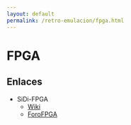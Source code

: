 ```yaml
---
layout: default
permalink: /retro-emulacion/fpga.html
---
```


# FPGA

## Enlaces

* SiDi-FPGA
    * [Wiki](https://github.com/ManuFerHi/SiDi-FPGA/wiki)
    * [ForoFPGA](http://www.forofpga.es/viewtopic.php?f=197&t=302)
